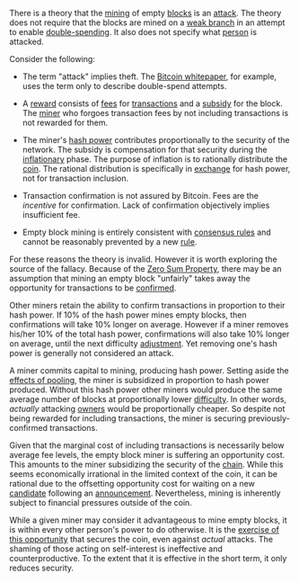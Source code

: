 There is a theory that the [mining](Glossary#mine) of empty [blocks](Glossary#block) is an [attack](Glossary#attack). The theory does not require that the blocks are mined on a [weak branch](Glossary#weak) in an attempt to enable [double-spending](Glossary#double-spend). It also does not specify what [person](Glossary#person) is attacked.

Consider the following:

* The term "attack" implies theft. The [Bitcoin whitepaper](https://bitcoin.org/bitcoin.pdf), for example, uses the term only to describe double-spend attempts.

* A [reward](Glossary#reward) consists of [fees](Glossary#fee) for [transactions](Glossary#transaction) and a [subsidy](Glossary#subsidy) for the block. The [miner](Glossary#miner) who forgoes transaction fees by not including transactions is not rewarded for them.

* The miner's [hash power](Glossary#hash-power) contributes proportionally to the security of the network. The subsidy is compensation for that security during the [inflationary](Glossary#inflation) phase. The purpose of inflation is to rationally distribute the [coin](Glossary#coin). The rational distribution is specifically in [exchange](Glossary#exchange) for hash power, not for transaction inclusion.

* Transaction confirmation is not assured by Bitcoin. Fees are the *incentive* for confirmation. Lack of confirmation objectively implies insufficient fee.

* Empty block mining is entirely consistent with [consensus rules](Glossary#consensus-rules) and cannot be reasonably prevented by a new [rule](Glossary#rule).

For these reasons the theory is invalid. However it is worth exploring the source of the fallacy. Because of the [Zero Sum Property](Zero-Sum-Property), there may be an assumption that mining an empty block "unfairly" takes away the opportunity for transactions to be [confirmed](Glossary#confirmation).

Other miners retain the ability to confirm transactions in proportion to their hash power. If 10% of the hash power mines empty blocks, then confirmations will take 10% longer on average. However if a miner removes his/her 10% of the total hash power, confirmations will also take 10% longer on average, until the next difficulty [adjustment](Glossary#adjustment). Yet removing one's hash power is generally not considered an attack.

A miner commits capital to mining, producing hash power. Setting aside the [effects of pooling](Pooling-Pressure-Risk), the miner is subsidized in proportion to hash power produced. Without this hash power other miners would produce the same average number of blocks at proportionally lower [difficulty](Glossary#difficulty). In other words, *actually* attacking [owners](Glossary#owner) would be proportionally cheaper. So despite not being rewarded for including transactions, the miner is securing previously-confirmed transactions.

Given that the marginal cost of including transactions is necessarily below average fee levels, the empty block miner is suffering an opportunity cost. This amounts to the miner subsidizing the security of the [chain](Glossary#chain). While this seems economically irrational in the limited context of the coin, it can be rational due to the offsetting opportunity cost for waiting on a new [candidate](Glossary#candidate) following an [announcement](Glossary#announcement). Nevertheless, mining is inherently subject to financial pressures outside of the coin.

While a given miner may consider it advantageous to mine empty blocks, it is within every other person's power to do otherwise. It is the [exercise of this opportunity](Risk-Sharing-Principle) that secures the coin, even against *actual* attacks. The shaming of those acting on self-interest is ineffective and counterproductive. To the extent that it is effective in the short term, it only reduces security.